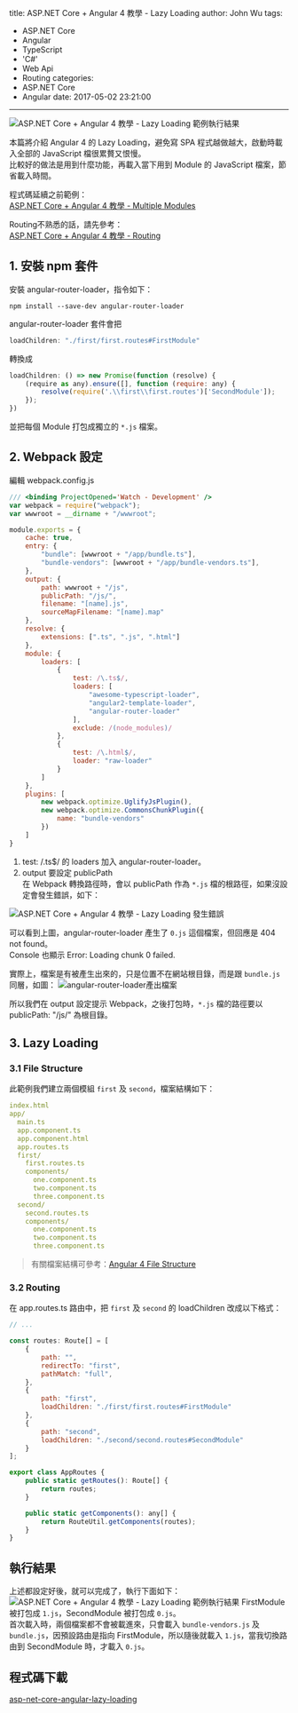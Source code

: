 title: ASP.NET Core + Angular 4 教學 - Lazy Loading
author: John Wu
tags:
  - ASP.NET Core
  - Angular
  - TypeScript
  - 'C#'
  - Web Api
  - Routing
categories:
  - ASP.NET Core
  - Angular
date: 2017-05-02 23:21:00
---
![ASP.NET Core + Angular 4 教學 - Lazy Loading 範例執行結果](/images/pasted-108.gif)

本篇將介紹 Angular 4 的 Lazy Loading，避免寫 SPA 程式越做越大，啟動時載入全部的 JavaScript 檔很累贅又恨慢。  
比較好的做法是用到什麼功能，再載入當下用到 Module 的 JavaScript 檔案，節省載入時間。  

<!-- more -->

程式碼延續之前範例：  
[ASP.NET Core + Angular 4 教學 - Multiple Modules](/article/asp-net-core-angular-4-教學-multiple-modules.html)  

Routing不熟悉的話，請先參考：  
[ASP.NET Core + Angular 4 教學 - Routing](/article/asp-net-core-angular-4-教學-routing.html)

## 1. 安裝 npm 套件

安裝 angular-router-loader，指令如下：

```
npm install --save-dev angular-router-loader
```

angular-router-loader 套件會把
```js
loadChildren: "./first/first.routes#FirstModule"
```
轉換成
```js
loadChildren: () => new Promise(function (resolve) {
    (require as any).ensure([], function (require: any) {
        resolve(require('.\\first\\first.routes')['SecondModule']);
    });
})
```
並把每個 Module 打包成獨立的 `*.js` 檔案。

## 2. Webpack 設定

編輯 webpack.config.js
```js
/// <binding ProjectOpened='Watch - Development' />
var webpack = require("webpack");
var wwwroot = __dirname + "/wwwroot";

module.exports = {
    cache: true,
    entry: {
        "bundle": [wwwroot + "/app/bundle.ts"],
        "bundle-vendors": [wwwroot + "/app/bundle-vendors.ts"],
    },
    output: {
        path: wwwroot + "/js",
        publicPath: "/js/",
        filename: "[name].js",
        sourceMapFilename: "[name].map"
    },
    resolve: {
        extensions: [".ts", ".js", ".html"]
    },
    module: {
        loaders: [
            {
                test: /\.ts$/,
                loaders: [
                    "awesome-typescript-loader",
                    "angular2-template-loader",
                    "angular-router-loader"
                ],
                exclude: /(node_modules)/
            },
            {
                test: /\.html$/,
                loader: "raw-loader"
            }
        ]
    },
    plugins: [
        new webpack.optimize.UglifyJsPlugin(),
        new webpack.optimize.CommonsChunkPlugin({
            name: "bundle-vendors"
        })
    ]
}
```

1. test: /\.ts$/ 的 loaders 加入 angular-router-loader。  
2. output 要設定 publicPath  
在 Webpack 轉換路徑時，會以 publicPath 作為 `*.js` 檔的根路徑，如果沒設定會發生錯誤，如下：  

![ASP.NET Core + Angular 4 教學 - Lazy Loading 發生錯誤](/images/pasted-108.png)

可以看到上圖，angular-router-loader 產生了 `0.js` 這個檔案，但回應是 404 not found。  
Console 也顯示 Error: Loading chunk 0 failed.  

實際上，檔案是有被產生出來的，只是位置不在網站根目錄，而是跟 `bundle.js` 同層，如圖：
![angular-router-loader產出檔案](/images/pasted-109.png)

所以我們在 output 設定提示 Webpack，之後打包時，`*.js` 檔的路徑要以 publicPath: "/js/" 為根目錄。

## 3. Lazy Loading

### 3.1 File Structure

此範例我們建立兩個模組 `first` 及 `second`，檔案結構如下：
```yml
index.html
app/
  main.ts
  app.component.ts
  app.component.html
  app.routes.ts
  first/
    first.routes.ts
    components/
      one.component.ts
      two.component.ts
      three.component.ts
  second/
    second.routes.ts
    components/
      one.component.ts
      two.component.ts
      three.component.ts
```
> 有關檔案結構可參考：[Angular 4 File Structure](/article/angular-4-file-structure.html)

### 3.2 Routing

在 app.routes.ts 路由中，把 `first` 及 `second` 的 loadChildren 改成以下格式：
```js
// ...

const routes: Route[] = [
    {
        path: "",
        redirectTo: "first",
        pathMatch: "full",
    },
    {
        path: "first",
        loadChildren: "./first/first.routes#FirstModule"
    },
    {
        path: "second",
        loadChildren: "./second/second.routes#SecondModule"
    }
];

export class AppRoutes {
    public static getRoutes(): Route[] {
        return routes;
    }

    public static getComponents(): any[] {
        return RouteUtil.getComponents(routes);
    }
}
```

## 執行結果

上述都設定好後，就可以完成了，執行下面如下：
![ASP.NET Core + Angular 4 教學 - Lazy Loading 範例執行結果](/images/pasted-108.gif)
FirstModule 被打包成 `1.js`，SecondModule 被打包成 `0.js`。  
首次載入時，兩個檔案都不會被載進來，只會載入 `bundle-vendors.js` 及 `bundle.js`，因預設路由是指向 FirstModule，所以隨後就載入 `1.js`，當我切換路由到 SecondModule 時，才載入 `0.js`。  

## 程式碼下載

[asp-net-core-angular-lazy-loading](https://github.com/johnwu1114/asp-net-core-angular-lazy-loading)